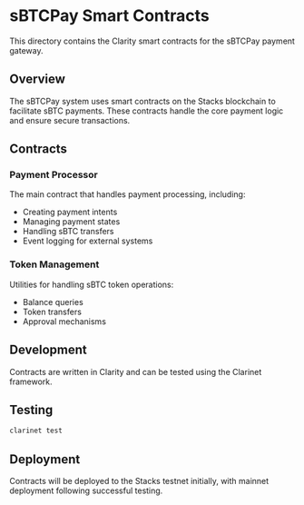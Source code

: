 # sBTCPay Smart Contracts

This directory contains the Clarity smart contracts for the sBTCPay payment gateway.

## Overview

The sBTCPay system uses smart contracts on the Stacks blockchain to facilitate sBTC payments. These contracts handle the core payment logic and ensure secure transactions.

## Contracts

### Payment Processor

The main contract that handles payment processing, including:
- Creating payment intents
- Managing payment states
- Handling sBTC transfers
- Event logging for external systems

### Token Management

Utilities for handling sBTC token operations:
- Balance queries
- Token transfers
- Approval mechanisms

## Development

Contracts are written in Clarity and can be tested using the Clarinet framework.

## Testing

```bash
clarinet test
```

## Deployment

Contracts will be deployed to the Stacks testnet initially, with mainnet deployment following successful testing.